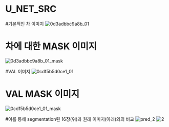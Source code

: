 # U_NET_SRC

#기본적인 차 이미지
![0d3adbbc9a8b_01](https://user-images.githubusercontent.com/90746233/141634650-20c8b77e-140b-4f37-b561-19cdd7ef2c3a.jpg)

# 차에 대한 MASK 이미지
![0d3adbbc9a8b_01_mask](https://user-images.githubusercontent.com/90746233/141635631-039cbe43-777f-4716-a0ee-41ac3cf41800.gif)

#VAL 이미지
![0cdf5b5d0ce1_01](https://user-images.githubusercontent.com/90746233/141635837-a2e9c6ac-8091-4fcd-9b85-b43635cc9145.jpg)

# VAL MASK 이미지
![0cdf5b5d0ce1_01_mask](https://user-images.githubusercontent.com/90746233/141636117-c57e3dcd-cffb-465b-bc7a-c3ae0c544ecd.gif)
 
#이를 통해 segmentation된 16장(위)과 원래 이미지(아래)와의 비교 
![pred_2](https://user-images.githubusercontent.com/90746233/141636581-9b6cd49e-0590-477a-8986-a52d794bf02c.png)
![2](https://user-images.githubusercontent.com/90746233/141637047-47d4ca3e-82b2-4edd-9b7e-447cce4938d6.png)
